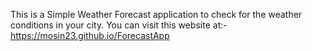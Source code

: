 This is a Simple Weather Forecast application to check for the weather conditions in your city.
You can visit this website at:-
https://mosin23.github.io/ForecastApp
